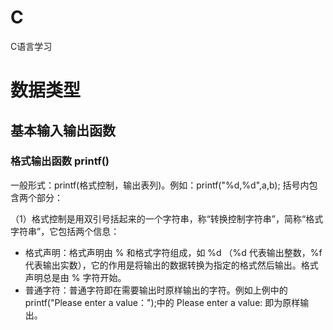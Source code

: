 # C

C语言学习

# 数据类型
## 基本输入输出函数
### 格式输出函数 printf()
一般形式：printf(格式控制，输出表列)。例如：printf("%d,%d",a,b); 括号内包含两个部分：

（1）格式控制是用双引号括起来的一个字符串，称“转换控制字符串”，简称“格式字符串”，它包括两个信息：

* 格式声明：格式声明由 % 和格式字符组成，如 %d （%d 代表输出整数，%f 代表输出实数），它的作用是将输出的数据转换为指定的格式然后输出。格式声明总是由 % 字符开始。
* 普通字符：普通字符即在需要输出时原样输出的字符。例如上例中的 printf("Please enter a value：");中的 Please enter a value: 即为原样输出。